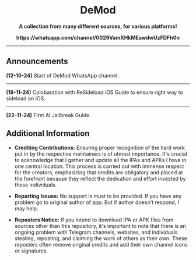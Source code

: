 <h1 align="center">DeMod</h1>

<p align="center"><strong>A collection from many different sources, for various platforms!</strong></p>

<p align="center"><strong>https://whatsapp.com/channel/0029VamXHkMEawdwUzFDFh0n</strong></p>

---

## Announcements

**(12-10-24)** Start of DeMod WhatsApp channel.

---

**(19-11-24)** Colobaration with ReSideload iOS Guide to ensure right way to sideload on iOS.

---

**(22-11-24)** First AI Jailbreak Guide.

## Additional Information

- **Crediting Contributions:** Ensuring proper recognition of the hard work put in by the respective maintainers is of utmost importance. It's crucial to acknowledge that I gather and update all the IPAs and APKs I have in one central location. This process is carried out with immense respect for the creators, emphasizing that credits are obligatory and placed at the forefront because they reflect the dedication and effort invested by these individuals.

- **Reporting Issues:** No support is must to be provided. If you have any problem go to original author of app. But if author doesn't respond, I may help.
  
-  **Reposters Notice:** If you intend to download IPA or APK files from sources other than this repository, it's important to note that there is an ongoing problem with Telegram channels, websites, and individuals stealing, reposting, and claiming the work of others as their own. These reposters often remove original credits and add their own channel icons or signatures.
